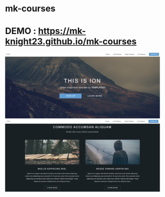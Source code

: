 # mk-courses

# DEMO : https://mk-knight23.github.io/mk-courses

![Screenshot](ion1-ss.png)
![Screenshot](ion2-ss.png)
